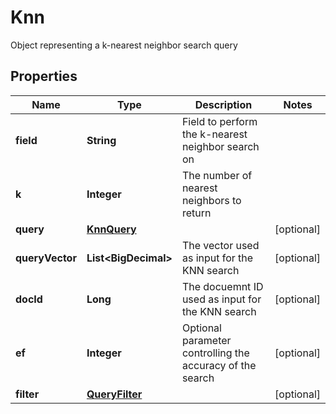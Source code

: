 

# Knn

Object representing a k-nearest neighbor search query

## Properties

| Name | Type | Description | Notes |
|------------ | ------------- | ------------- | -------------|
|**field** | **String** | Field to perform the k-nearest neighbor search on |  |
|**k** | **Integer** | The number of nearest neighbors to return |  |
|**query** | [**KnnQuery**](KnnQuery.md) |  |  [optional] |
|**queryVector** | **List&lt;BigDecimal&gt;** | The vector used as input for the KNN search |  [optional] |
|**docId** | **Long** | The docuemnt ID used as input for the KNN search |  [optional] |
|**ef** | **Integer** | Optional parameter controlling the accuracy of the search |  [optional] |
|**filter** | [**QueryFilter**](QueryFilter.md) |  |  [optional] |


